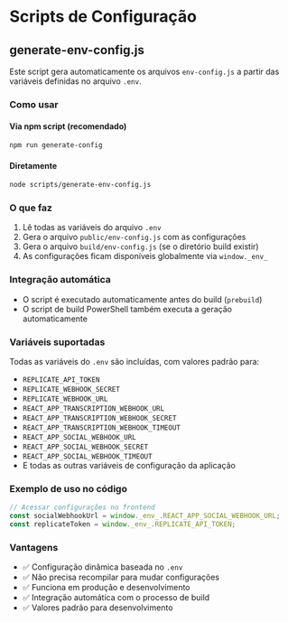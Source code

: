# Scripts de Configuração

## generate-env-config.js

Este script gera automaticamente os arquivos `env-config.js` a partir das variáveis definidas no arquivo `.env`.

### Como usar

#### Via npm script (recomendado)
```bash
npm run generate-config
```

#### Diretamente
```bash
node scripts/generate-env-config.js
```

### O que faz

1. Lê todas as variáveis do arquivo `.env`
2. Gera o arquivo `public/env-config.js` com as configurações
3. Gera o arquivo `build/env-config.js` (se o diretório build existir)
4. As configurações ficam disponíveis globalmente via `window._env_`

### Integração automática

- O script é executado automaticamente antes do build (`prebuild`)
- O script de build PowerShell também executa a geração automaticamente

### Variáveis suportadas

Todas as variáveis do `.env` são incluídas, com valores padrão para:

- `REPLICATE_API_TOKEN`
- `REPLICATE_WEBHOOK_SECRET`
- `REPLICATE_WEBHOOK_URL`
- `REACT_APP_TRANSCRIPTION_WEBHOOK_URL`
- `REACT_APP_TRANSCRIPTION_WEBHOOK_SECRET`
- `REACT_APP_TRANSCRIPTION_WEBHOOK_TIMEOUT`
- `REACT_APP_SOCIAL_WEBHOOK_URL`
- `REACT_APP_SOCIAL_WEBHOOK_SECRET`
- `REACT_APP_SOCIAL_WEBHOOK_TIMEOUT`
- E todas as outras variáveis de configuração da aplicação

### Exemplo de uso no código

```javascript
// Acessar configurações no frontend
const socialWebhookUrl = window._env_.REACT_APP_SOCIAL_WEBHOOK_URL;
const replicateToken = window._env_.REPLICATE_API_TOKEN;
```

### Vantagens

- ✅ Configuração dinâmica baseada no `.env`
- ✅ Não precisa recompilar para mudar configurações
- ✅ Funciona em produção e desenvolvimento
- ✅ Integração automática com o processo de build
- ✅ Valores padrão para desenvolvimento